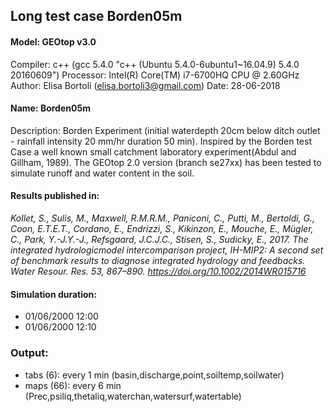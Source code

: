 ## Long test case  Borden05m

#### Model: GEOtop v3.0
Compiler: c++ (gcc 5.4.0 "c++ (Ubuntu 5.4.0-6ubuntu1~16.04.9) 5.4.0 20160609")
Processor: Intel(R) Core(TM) i7-6700HQ CPU @ 2.60GHz
Author:  Elisa Bortoli (elisa.bortoli3@gmail.com)
Date: 28-06-2018

#### Name: Borden05m
Description: Borden Experiment (initial waterdepth 20cm below ditch outlet -
rainfall intensity 20 mm/hr duration 50 min). Inspired by the Borden test Case
a well known small catchment laboratory experiment(Abdul and Gillham, 1989).
The GEOtop 2.0 version (branch se27xx) has been tested to simulate runoff and water content in the soil. 

#### Results published in:
*Kollet, S., Sulis, M., Maxwell, R.M.R.M., Paniconi, C., Putti, M., Bertoldi, G., Coon, E.T.E.T., Cordano, E., Endrizzi, S., Kikinzon, E., Mouche, E., Mügler, C., Park, Y.-J.Y.-J., Refsgaard, J.C.J.C., Stisen, S., Sudicky, E., 2017. The integrated hydrologicmodel intercomparison project, IH-MIP2: A second set of benchmark results to diagnose integrated hydrology and feedbacks. Water Resour. Res. 53, 867–890. https://doi.org/10.1002/2014WR015716*

#### Simulation duration:
- 01/06/2000 12:00
- 01/06/2000 12:10

### Output:
- tabs (6): every 1 min (basin,discharge,point,soiltemp,soilwater)
- maps (66): every 6 min (Prec,psiliq,thetaliq,waterchan,watersurf,watertable)
